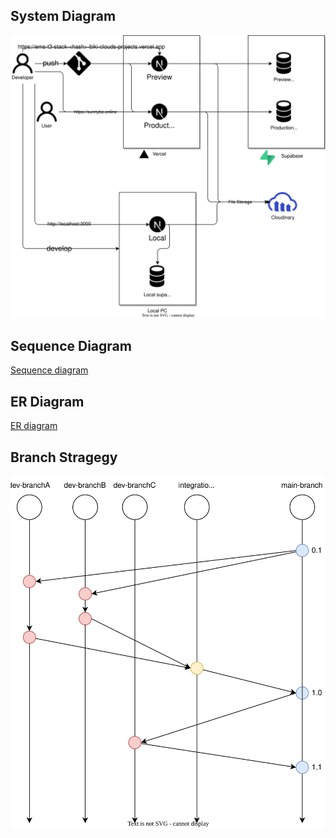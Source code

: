 ## System Diagram
![](./system-diagram.drawio.svg)

## Sequence Diagram
[Sequence diagram](./sequence-diagram.md)

## ER Diagram
[ER diagram](./ER-diagram.md)

## Branch Stragegy
![](./branch-strategy.drawio.svg)

